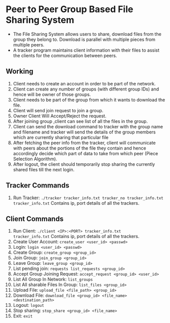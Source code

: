 # Peer to Peer Group Based File Sharing System
* The File Sharing System allows users to share, download files from the group they belong to. Download is parallel with multiple pieces from multiple peers.
* A tracker program maintains client information with their files to assist the clients for the communication between peers.

## Working
1. Client needs to create an account in order to be part of the network.
2. Client can create any number of groups (with different group IDs) and hence will be owner of those groups.
3. Client needs to be part of the group from which it wants to download the file.
4. Client will send join request to join a group.
5. Owner Client Will Accept/Reject the request.
6. After joining group ,client can see list of all the files in the group.
7. Client can send the download command to tracker with the group name and filename and tracker will send the details of the group members which are currently
sharing that particular file
8. After fetching the peer info from the tracker, client will communicate with peers about the portions of the file they contain and hence accordingly decide which part of data to take from which peer (Piece Selection Algorithm).
9. After logout, the client should temporarily stop sharing the currently shared files till the next login.

## Tracker Commands
1. Run Tracker: `./tracker tracker_info.txt tracker_no tracker_info.txt` <br>
    `tracker_info.txt` Contains ip, port details of all the trackers.
    
## Client Commands    
1. Run Client: `./client <IP>:<PORT> tracker_info.txt` <br>
    `tracker_info.txt` Contains ip, port details of all the trackers.
2. Create User Account: `create_user <user_id> <passwd>`
3. Login: `login <user_id> <passwd>`
4. Create Group: `create_group <group_id>`
5. Join Group: `join_group <group_id>`
6. Leave Group: `leave_group <group_id>`
7. List pending join: `requests list_requests <group_id>`
8. Accept Group Joining Request: `accept_request <group_id> <user_id>`
9. List All Group In Network: `list_groups`
10. List All sharable Files In Group: `list_files <group_id>`
11. Upload File: `upload_file <file_path> <group_id>`
12. Download File: `download_file <group_id> <file_name> <destination_path>`
13. Logout: `logout`
14. Stop sharing: `stop_share <group_id> <file_name>`
15. Exit: `exit`